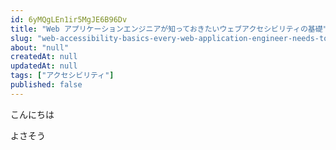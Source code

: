 ```yaml
---
id: 6yMQgLEn1ir5MgJE6B96Dv
title: "Web アプリケーションエンジニアが知っておきたいウェブアクセシビリティの基礎"
slug: "web-accessibility-basics-every-web-application-engineer-needs-to-know"
about: "null"
createdAt: null
updatedAt: null
tags: ["アクセシビリティ"]
published: false
---
```

こんにちは

よさそう
